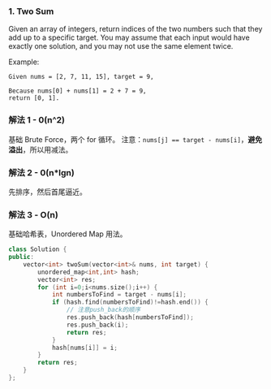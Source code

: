 ### 1. Two Sum
Given an array of integers, return indices of the two numbers such that they add up to a specific target.
You may assume that each input would have exactly one solution, and you may not use the same element twice.

Example:
```
Given nums = [2, 7, 11, 15], target = 9,

Because nums[0] + nums[1] = 2 + 7 = 9,
return [0, 1].
```

### 解法 1 - 0(n^2)
基础 Brute Force，两个 for 循环。
注意：`nums[j] == target - nums[i]`，**避免溢出**，所以用减法。

### 解法 2 - 0(n\*lgn)
先排序，然后首尾逼近。

### 解法 3 - O(n) 
基础哈希表，Unordered Map 用法。
``` cpp
class Solution {
public:
    vector<int> twoSum(vector<int>& nums, int target) {
        unordered_map<int,int> hash;
        vector<int> res;
        for (int i=0;i<nums.size();i++) {
            int numbersToFind = target - nums[i];
            if (hash.find(numbersToFind)!=hash.end()) {
                // 注意push_back的顺序
                res.push_back(hash[numbersToFind]);
                res.push_back(i);
                return res;
            }
            hash[nums[i]] = i;
        }
        return res;
    }
};
```
